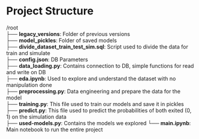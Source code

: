 # Project Structure

/root  
├── **legacy_versions**: Folder of previous versions  
├── **model_pickles**: Folder of saved models  
├── **divide_dataset_train_test_sim.sql**: Script used to divide the data for train and simulate  
├── **config.json**: DB Parameters  
├── **data_loading.py**: Contains connection to DB, simple functions for read and write on DB  
├── **eda.ipynb**: Used to explore and understand the dataset with no manipulation done  
├── **preprocessing.py**: Data engineering and prepare the data for the model  
├── **training.py**: This file used to train our models and save it in pickles  
├── **predict.py**: This file used to predict the probabilities of both exited (0, 1) on the simulation data  
├── **used-models.py**: Contains the models we explored
└── **main.ipynb**: Main notebook to run the entire project  
